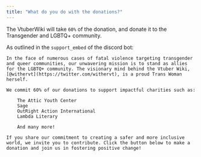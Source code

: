 ```yaml
---
title: "What do you do with the donations?"
---
```


The VtuberWiki will take `60%` of the donation, and donate it to the Transgender and LGBTQ+ community.

As outlined in the `support_embed` of the discord bot:

```
In the face of numerous cases of fatal violence targeting transgender and queer communities, our unwavering mission is to stand as allies for the LGBTQ+ community. The visionary mind behind the Vtuber Wiki, [@withervt](https://twitter.com/withervt), is a proud Trans Woman herself.

We commit 60% of our donations to support impactful charities such as:

    The Attic Youth Center
    Sage
    OutRight Action International
    Lambda Literary

    And many more!

If you share our commitment to creating a safer and more inclusive world, we invite you to contribute. Click the button below to make a donation and join us in fostering positive change!
```
